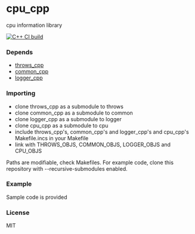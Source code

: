 # cpu_cpp
cpu information library

[![C++ CI build](https://github.com/oskarirauta/cpu_cpp/actions/workflows/build.yml/badge.svg)](https://github.com/oskarirauta/cpu_cpp/actions/workflows/build.yml)

### Depends

 - [throws_cpp](https://github.com/oskarirauta/throws_cpp)
 - [common_cpp](https://github.com/oskarirauta/common_cpp)
 - [logger_cpp](https://github.com/oskarirauta/logger_cpp)

### Importing

 - clone throws_cpp as a submodule to throws
 - clone common_cpp as a submodule to common
 - clone logger_cpp as a submodule to logger
 - clone cpu_cpp as a submodule to cpu
 - include throws_cpp's, common_cpp's and logger_cpp's and cpu_cpp's Makefile.incs in your Makefile
 - link with THROWS_OBJS, COMMON_OBJS, LOGGER_OBJS and CPU_OBJS

Paths are modifiable, check Makefiles. For example code, clone this repository with
--recursive-submodules enabled.

### Example

Sample code is provided

### License

MIT


